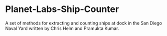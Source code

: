 # Planet-Labs-Ship-Counter
A set of methods for extracting and counting ships at dock in the San Diego Naval Yard written by Chris Helm and Pramukta Kumar.

